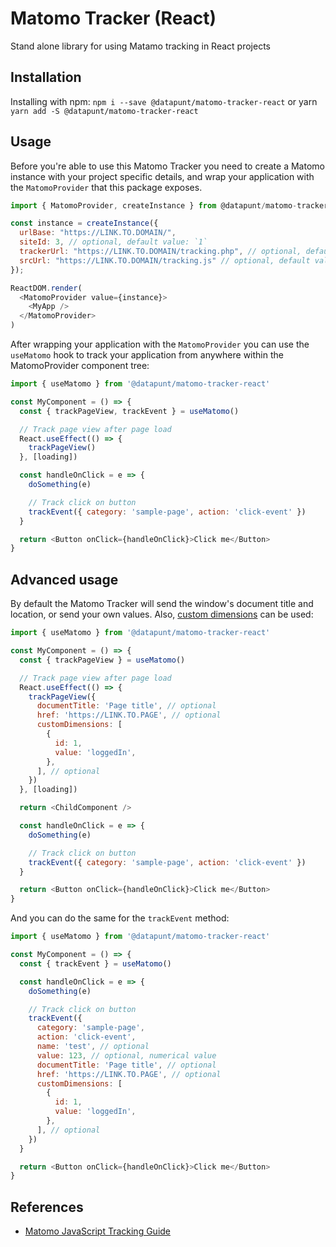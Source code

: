 # Matomo Tracker (React)

Stand alone library for using Matamo tracking in React projects

## Installation

Installing with npm: `npm i --save @datapunt/matomo-tracker-react` or yarn `yarn add -S @datapunt/matomo-tracker-react`

## Usage

Before you're able to use this Matomo Tracker you need to create a Matomo instance with your project specific details, and wrap your application with the `MatomoProvider` that this package exposes.

```js
import { MatomoProvider, createInstance } from @datapunt/matomo-tracker-react

const instance = createInstance({
  urlBase: "https://LINK.TO.DOMAIN/",
  siteId: 3, // optional, default value: `1`
  trackerUrl: "https://LINK.TO.DOMAIN/tracking.php", // optional, default value: `${urlBase}matomo.php`
  srcUrl: "https://LINK.TO.DOMAIN/tracking.js" // optional, default value: `${urlBase}matomo.js`
});

ReactDOM.render(
  <MatomoProvider value={instance}>
    <MyApp />
  </MatomoProvider>
)
```

After wrapping your application with the `MatomoProvider` you can use the `useMatomo` hook to track your application from anywhere within the MatomoProvider component tree:

```js
import { useMatomo } from '@datapunt/matomo-tracker-react'

const MyComponent = () => {
  const { trackPageView, trackEvent } = useMatomo()

  // Track page view after page load
  React.useEffect(() => {
    trackPageView()
  }, [loading])

  const handleOnClick = e => {
    doSomething(e)

    // Track click on button
    trackEvent({ category: 'sample-page', action: 'click-event' })
  }

  return <Button onClick={handleOnClick}>Click me</Button>
}
```

## Advanced usage

By default the Matomo Tracker will send the window's document title and location, or send your own values. Also, [custom dimensions](https://matomo.org/docs/custom-dimensions/) can be used:

```js
import { useMatomo } from '@datapunt/matomo-tracker-react'

const MyComponent = () => {
  const { trackPageView } = useMatomo()

  // Track page view after page load
  React.useEffect(() => {
    trackPageView({
      documentTitle: 'Page title', // optional
      href: 'https://LINK.TO.PAGE', // optional
      customDimensions: [
        {
          id: 1,
          value: 'loggedIn',
        },
      ], // optional
    })
  }, [loading])

  return <ChildComponent />

  const handleOnClick = e => {
    doSomething(e)

    // Track click on button
    trackEvent({ category: 'sample-page', action: 'click-event' })
  }

  return <Button onClick={handleOnClick}>Click me</Button>
}
```

And you can do the same for the `trackEvent` method:

```js
import { useMatomo } from '@datapunt/matomo-tracker-react'

const MyComponent = () => {
  const { trackEvent } = useMatomo()

  const handleOnClick = e => {
    doSomething(e)

    // Track click on button
    trackEvent({
      category: 'sample-page',
      action: 'click-event',
      name: 'test', // optional
      value: 123, // optional, numerical value
      documentTitle: 'Page title', // optional
      href: 'https://LINK.TO.PAGE', // optional
      customDimensions: [
        {
          id: 1,
          value: 'loggedIn',
        },
      ], // optional
    })
  }

  return <Button onClick={handleOnClick}>Click me</Button>
}
```

## References

- [Matomo JavaScript Tracking Guide](https://developer.matomo.org/guides/tracking-javascript-guide)
